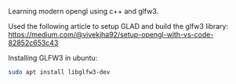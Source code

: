Learning modern opengl using c++ and glfw3.

Used the following article to setup GLAD and build the glfw3 library:
https://medium.com/@vivekjha92/setup-opengl-with-vs-code-82852c653c43

Installing GLFW3 in ubuntu:
```bash
sudo apt install libglfw3-dev
```

